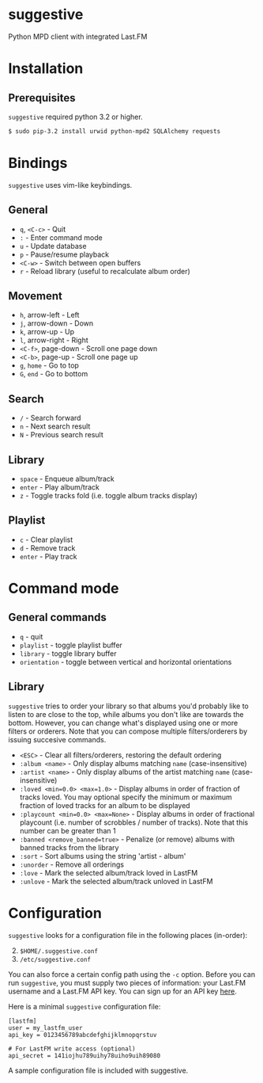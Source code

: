 suggestive
==========

<!--#Use MPD and Last.FM to suggest music to listen to-->
Python MPD client with integrated Last.FM

Installation
============

Prerequisites
-------------

`suggestive` required python 3.2 or higher.

```bash
$ sudo pip-3.2 install urwid python-mpd2 SQLAlchemy requests
```

Bindings
========

`suggestive` uses vim-like keybindings.

General
-------

- `q`, `<C-c>` - Quit
- `:` - Enter command mode
- `u` - Update database
- `p` - Pause/resume playback
- `<C-w>` - Switch between open buffers
- `r` - Reload library (useful to recalculate album order)

Movement
--------

- `h`, arrow-left - Left
- `j`, arrow-down - Down
- `k`, arrow-up - Up
- `l`, arrow-right - Right
- `<C-f>`, page-down - Scroll one page down
- `<C-b>`, page-up - Scroll one page up
- `g`, `home` - Go to top
- `G`, `end` - Go to bottom

Search
------

- `/` - Search forward
- `n` - Next search result
- `N` - Previous search result

Library
-------

- `space` - Enqueue album/track
- `enter` - Play album/track
- `z` - Toggle tracks fold (i.e. toggle album tracks display)

Playlist
------

- `c` - Clear playlist
- `d` - Remove track
- `enter` - Play track


Command mode
============

General commands
----------------

- `q` - quit
- `playlist` - toggle playlist buffer
- `library` - toggle library buffer
- `orientation` - toggle between vertical and horizontal orientations


Library
-------

`suggestive` tries to order your library so that albums you'd probably like to listen to are close to the top, while albums you don't like are towards the bottom.  However, you can change what's displayed using one or more filters or orderers.  Note that you can compose multiple filters/orderers by issuing succesive commands.

- `<ESC>` - Clear all filters/orderers, restoring the default ordering
- `:album <name>` - Only display albums matching `name` (case-insensitive)
- `:artist <name>` - Only display albums of the artist matching `name` (case-insensitive)
- `:loved <min=0.0> <max=1.0>` - Display albums in order of fraction of tracks loved. You may optional specify the minimum or maximum fraction of loved tracks for an album to be displayed
- `:playcount <min=0.0> <max=None>` - Display albums in order of fractional playcount (i.e. number of scrobbles / number of tracks).  Note that this number can be greater than 1
- `:banned <remove_banned=true>` - Penalize (or remove) albums with banned tracks from the library
- `:sort` - Sort albums using the string 'artist - album'
- `:unorder` - Remove all orderings
- `:love` - Mark the selected album/track loved in LastFM
- `:unlove` - Mark the selected album/track unloved in LastFM


Configuration
=============

`suggestive` looks for a configuration file in the following places (in-order):

2. `$HOME/.suggestive.conf`
3. `/etc/suggestive.conf`

You can also force a certain config path using the `-c` option. Before you can run `suggestive`, you must supply two pieces of information: your Last.FM username and a Last.FM API key.  You can sign up for an API key [here](http://www.last.fm/api/accounts).

Here is a minimal `suggestive` configuration file:

```
[lastfm]
user = my_lastfm_user
api_key = 0123456789abcdefghijklmnopqrstuv

# For LastFM write access (optional)
api_secret = 141iojhu789uihy78uiho9uih89080
```

A sample configuration file is included with suggestive.
